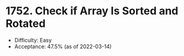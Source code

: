 # 1752. Check if Array Is Sorted and Rotated
- Difficulty: Easy
- Acceptance: 47.5% (as of 2022-03-14)
